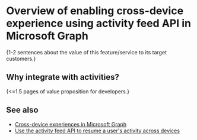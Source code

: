 # Overview of enabling cross-device experience using activity feed API in Microsoft Graph

{1-2 sentences about the value of this feature/service to its target customers.} 

## Why integrate with activities?

{<=1.5 pages of value proposition for developers.}

## See also

- [Cross-device experiences in Microsoft Graph](cross-device-concept-overview.md)
- [Use the activity feed API to resume a user's activity across devices](../api-reference/v1.0/resources/activity-feed-api-overview.md)